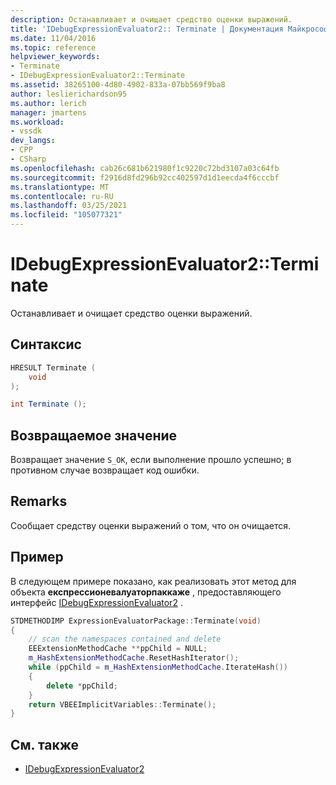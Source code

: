 ```yaml
---
description: Останавливает и очищает средство оценки выражений.
title: 'IDebugExpressionEvaluator2:: Terminate | Документация Майкрософт'
ms.date: 11/04/2016
ms.topic: reference
helpviewer_keywords:
- Terminate
- IDebugExpressionEvaluator2::Terminate
ms.assetid: 38265100-4d80-4902-833a-07bb569f9ba8
author: leslierichardson95
ms.author: lerich
manager: jmartens
ms.workload:
- vssdk
dev_langs:
- CPP
- CSharp
ms.openlocfilehash: cab26c681b621980f1c9220c72bd3107a03c64fb
ms.sourcegitcommit: f2916d8fd296b92cc402597d1d1eecda4f6cccbf
ms.translationtype: MT
ms.contentlocale: ru-RU
ms.lasthandoff: 03/25/2021
ms.locfileid: "105077321"
---
```

# <a name="idebugexpressionevaluator2terminate"></a>IDebugExpressionEvaluator2::Terminate
Останавливает и очищает средство оценки выражений.

## <a name="syntax"></a>Синтаксис

```cpp
HRESULT Terminate (
    void
);
```

```csharp
int Terminate ();
```

## <a name="return-value"></a>Возвращаемое значение
Возвращает значение `S_OK`, если выполнение прошло успешно; в противном случае возвращает код ошибки.

## <a name="remarks"></a>Remarks
Сообщает средству оценки выражений о том, что он очищается.

## <a name="example"></a>Пример
В следующем примере показано, как реализовать этот метод для объекта **експрессионевалуаторпаккаже** , предоставляющего интерфейс [IDebugExpressionEvaluator2](../../../extensibility/debugger/reference/idebugexpressionevaluator2.md) .

```cpp
STDMETHODIMP ExpressionEvaluatorPackage::Terminate(void)
{
    // scan the namespaces contained and delete
    EEExtensionMethodCache **ppChild = NULL;
    m_HashExtensionMethodCache.ResetHashIterator();
    while (ppChild = m_HashExtensionMethodCache.IterateHash())
    {
        delete *ppChild;
    }
    return VBEEImplicitVariables::Terminate();
}
```

## <a name="see-also"></a>См. также
- [IDebugExpressionEvaluator2](../../../extensibility/debugger/reference/idebugexpressionevaluator2.md)
